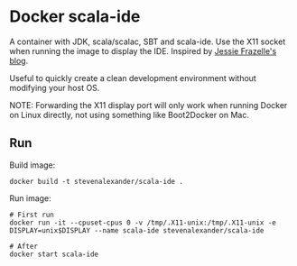 # Docker scala-ide

A container with JDK, scala/scalac, SBT and scala-ide. Use the X11 socket when
running the image to display the IDE. Inspired by [Jessie Frazelle's blog](https://blog.jessfraz.com/post/docker-containers-on-the-desktop/).

Useful to quickly create a clean development environment without modifying your
host OS.

NOTE: Forwarding the X11 display port will only work when running Docker on Linux
directly, not using something like Boot2Docker on Mac.

## Run

Build image:

```
docker build -t stevenalexander/scala-ide .
```

Run image:

```
# First run
docker run -it --cpuset-cpus 0 -v /tmp/.X11-unix:/tmp/.X11-unix -e DISPLAY=unix$DISPLAY --name scala-ide stevenalexander/scala-ide

# After
docker start scala-ide
```
